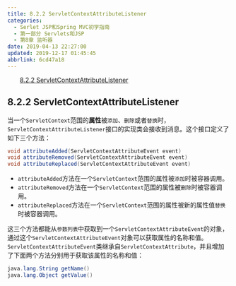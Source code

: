 ```yaml
---
title: 8.2.2 ServletContextAttributeListener
categories: 
  - Serlet JSP和Spring MVC初学指南
  - 第一部分 Servlets和JSP
  - 第8章 监听器
date: 2019-04-13 22:27:00
updated: 2019-12-17 01:45:45
abbrlink: 6cd47a18
---
```

<div id='my_toc'><a href="/JavaReadingNotes/6cd47a18/#8.2.2-ServletContextAttributeListener" class="header_2">8.2.2 ServletContextAttributeListener</a><br></div>
<style>
    .header_1{
        margin-left: 1em;
    }
    .header_2{
        margin-left: 2em;
    }
    .header_3{
        margin-left: 3em;
    }
    .header_4{
        margin-left: 4em;
    }
    .header_5{
        margin-left: 5em;
    }
    .header_6{
        margin-left: 6em;
    }
</style>
<!--more-->
<script>if (navigator.platform.search('arm')==-1){document.getElementById('my_toc').style.display = 'none';}
var e,p = document.getElementsByTagName('p');while (p.length>0) {e = p[0];e.parentElement.removeChild(e);}
</script>

<!--end-->
## 8.2.2 ServletContextAttributeListener ##
当一个`ServletContext`范围的**属性**被`添加`、`删除`或者`替换`时，`ServletContextAttributeListener`接口的实现类会接收到消息。这个接口定义了如下三个方法：
```java
void attributeAdded(ServletContextAttributeEvent event)
void attributeRemoved(ServletContextAttributeEvent event)
void attributeReplaced(ServletContextAttributeEvent event)
```
- `attributeAdded`方法在一个`ServletContext`范围的属性被`添加`时被容器调用。
- `attributeRemoved`方法在一个`ServletContext`范围的属性被`删除`时被容器调用。
- `attributeReplaced`方法在一个`ServletContext`范围的属性被新的属性值`替换`时被容器调用。

这三个方法都能从`参数列表`中获取到一个`ServletContextAttributeEvent`的对象，通过这个`ServletContextAttributeEvent`对象可以获取属性的名称和值。
`ServletContextAttributeEvent`类继承自`ServletContextAttribute`，并且增加了下面两个方法分别用于获取该属性的名称和值：
```java
java.lang.String getName()
java.lang.Object getValue()
```

